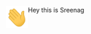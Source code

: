 <p><img align="left" src="https://github.com/bmsreenag/bmsreenag/blob/main/Hi.gif" width="50" height="50"/></p> Hey this is Sreenag

